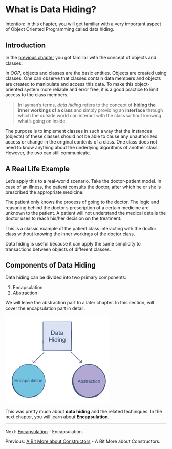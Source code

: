 # What is Data Hiding?

Intention: In this chapter, you will get familiar with a very important aspect of Object Oriented Programming called 
data hiding.

## Introduction

In the [previous chapter](chapter_1.md "Introduction") you got familiar with the concept of objects and classes.

In <i>OOP</i>, objects and classes are the basic entities. Objects are created using classes. One can observe that classes 
contain data members and objects are created to manipulate and access this data. To make this object-oriented system 
more reliable and error free, it is a good practice to limit access to the class members.

> In layman’s terms, <i>data hiding</i> refers to the concept of <b>hiding the inner workings of a class</b> and simply 
> providing an <b>interface</b> through which the outside world can interact with the class without knowing what’s 
> going on inside.

The purpose is to implement classes in such a way that the instances (objects) of these classes should not be able 
to cause any unauthorized access or change in the original contents of a class. One class does not need to know anything 
about the underlying algorithms of another class. However, the two can still communicate.

## A Real Life Example

Let’s apply this to a real-world scenario. Take the doctor-patient model. In case of an illness, the patient consults 
the doctor, after which he or she is prescribed the appropriate medicine.

The patient only knows the process of going to the doctor. The logic and reasoning behind the doctor’s prescription of 
a certain medicine are unknown to the patient. A patient will not understand the medical details the doctor uses 
to reach his/her decision on the treatment.

This is a classic example of the patient class interacting with the doctor class without knowing the inner workings 
of the doctor class.

Data hiding is useful because it can apply the same simplicity to transactions between objects of different classes.

## Components of Data Hiding

Data hiding can be divided into two primary components:
1. Encapsulation
2. Abstraction

We will leave the abstraction part to a later chapter. In this section, will cover the encapsulation part in detail.

![alt text](../../etc/oop/dt-hid.png "Data Hiding")

This was pretty much about <b>data hiding</b> and the related techniques. In the next chapter, you will learn about 
<b>Encapsulation</b>.

<hr>

Next: [Encapsulation](chapter_9.md "Encapsulation") - Encapsulation.

Previous: [A Bit More about Constructors](chapter_7.md "A Bit More about Constructors") - A Bit More about Constructors.